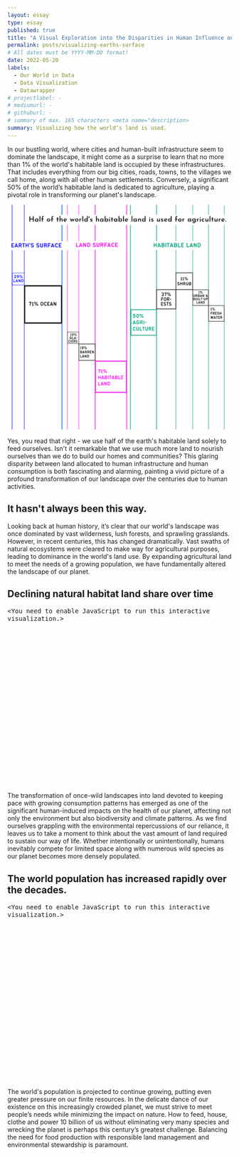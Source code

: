 ```yaml
---
layout: essay
type: essay
published: true
title: "A Visual Exploration into the Disparities in Human Influence on Earth's Surface"
permalink: posts/visualizing-earths-surface
# All dates must be YYYY-MM-DD format!
date: 2022-05-20
labels:
  - Our World in Data
  - Data Visualization
  - Datawrapper
# projectlabel: -
# mediumurl: -
# githuburl: -
# summary of max. 165 characters <meta name="description>
summary: Visualizing how the world’s land is used.
---
```


In our bustling world, where cities and human-built infrastructure seem to dominate the landscape, it might come as a surprise to learn that no more than 1% of the world's habitable land is occupied by these infrastructures. That includes everything from our big cities, roads, towns, to the villages we call home, along with all other human settlements. Conversely, a significant 50% of the world’s habitable land is dedicated to agriculture, playing a pivotal role in transforming our planet's landscape.

<div class="ui hidden divider"></div>
<div style="max-width: 700px;"><img class="ui fluid image" src="/images/global-land.png"></div>

Yes, you read that right - we use half of the earth's habitable land solely to feed ourselves. Isn't it remarkable that we use much more land to nourish ourselves than we do to build our homes and communities? This glaring disparity between land allocated to human infrastructure and human consumption is both fascinating and alarming, painting a vivid picture of a profound transformation of our landscape over the centuries due to human activities.

## It hasn't always been this way.

Looking back at human history, it’s clear that our world's landscape was once dominated by vast wilderness, lush forests, and sprawling grasslands. However, in recent centuries, this has changed dramatically. Vast swaths of natural ecosystems were cleared to make way for agricultural purposes, leading to dominance in the world's land use. By expanding agricultural land to meet the needs of a growing population, we have fundamentally altered the landscape of our planet.

## Declining natural habitat land share over time

<div style="margin-bottom: 12px; max-width: 700px; min-height:400px"><script type="text/javascript" defer src="https://datawrapper.dwcdn.net/Me5LU/embed.js?v=4" charset="utf-8"></script><noscript><span style="font-family: 'Source Code Pro', monospace;">&lt;You need to enable JavaScript to run this interactive visualization.&gt;</span></noscript></div>

The transformation of once-wild landscapes into land devoted to keeping pace with growing consumption patterns has emerged as one of the significant human-induced impacts on the health of our planet, affecting not only the environment but also biodiversity and climate patterns. As we find ourselves grappling with the environmental repercussions of our reliance, it leaves us to take a moment to think about the vast amount of land required to sustain our way of life. Whether intentionally or unintentionally, humans inevitably compete for limited space along with numerous wild species as our planet becomes more densely populated.

## The world population has increased rapidly over the decades.

<div style="margin-bottom: 12px; max-width: 700px; min-height:400px"><script type="text/javascript" defer src="https://datawrapper.dwcdn.net/PLq7l/embed.js?v=4" charset="utf-8"></script><noscript><span style="font-family: 'Source Code Pro', monospace;">&lt;You need to enable JavaScript to run this interactive visualization.&gt;</span></noscript></div>

The world's population is projected to continue growing, putting even greater pressure on our finite resources. In the delicate dance of our existence on this increasingly crowded planet, we must strive to meet people’s needs while minimizing the impact on nature. How to feed, house, clothe and power 10 billion of us without eliminating very many species and wrecking the planet is perhaps this century’s greatest chal­lenge. Balancing the need for food production with responsible land management and environmental stewardship is paramount.
